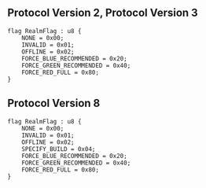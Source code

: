 ## Protocol Version 2, Protocol Version 3

```rust,ignore
flag RealmFlag : u8 {
    NONE = 0x00;    
    INVALID = 0x01;    
    OFFLINE = 0x02;    
    FORCE_BLUE_RECOMMENDED = 0x20;    
    FORCE_GREEN_RECOMMENDED = 0x40;    
    FORCE_RED_FULL = 0x80;    
}

```
## Protocol Version 8

```rust,ignore
flag RealmFlag : u8 {
    NONE = 0x00;    
    INVALID = 0x01;    
    OFFLINE = 0x02;    
    SPECIFY_BUILD = 0x04;    
    FORCE_BLUE_RECOMMENDED = 0x20;    
    FORCE_GREEN_RECOMMENDED = 0x40;    
    FORCE_RED_FULL = 0x80;    
}

```

